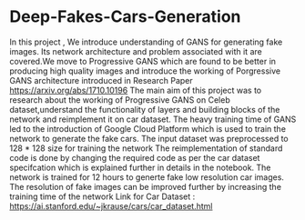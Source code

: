 # Deep-Fakes-Cars-Generation
In this project , We introduce understanding of GANS for generating fake images. Its network architecture and problem associated with it are covered.We move to Progressive GANS which are found to be better in producing high quality images and introduce the working of Porgressive GANS architecture introduced in Research Paper https://arxiv.org/abs/1710.10196  The main aim of this project was to research about the working of Progressive GANS on Celeb dataset,understand the functionality of layers and building blocks of the network and reimplement it on car dataset.  The heavy training time of GANS led to the introduction of Google Cloud Platform which is used to train the network to generate the fake cars.  The input dataset was preprocessed to 128 * 128 size for training the network  The reimplementation of standard code is done by changing the required code as per the car dataset specifcation which is explained further in details in the notebook.  The network is trained for 12 hours to generte fake low resolution car images.  The resolution of fake images can be improved further by increasing the training time of the network
Link for Car Dataset : https://ai.stanford.edu/~jkrause/cars/car_dataset.html
